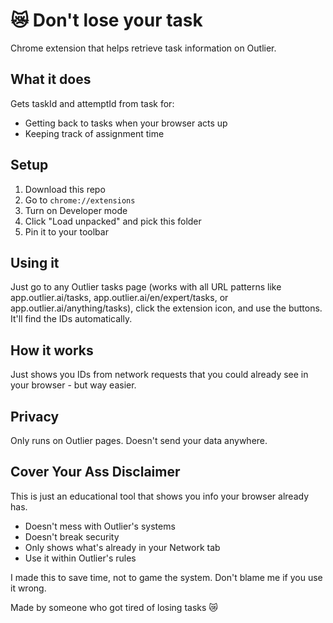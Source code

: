 # 😿 Don't lose your task

Chrome extension that helps retrieve task information on Outlier.

## What it does

Gets taskId and attemptId from task for:
- Getting back to tasks when your browser acts up
- Keeping track of assignment time

## Setup

1. Download this repo
2. Go to `chrome://extensions`
3. Turn on Developer mode
4. Click "Load unpacked" and pick this folder
5. Pin it to your toolbar

## Using it

Just go to any Outlier tasks page (works with all URL patterns like app.outlier.ai/tasks, app.outlier.ai/en/expert/tasks, or app.outlier.ai/anything/tasks), click the extension icon, and use the buttons. It'll find the IDs automatically.

## How it works

Just shows you IDs from network requests that you could already see in your browser - but way easier.

## Privacy

Only runs on Outlier pages. Doesn't send your data anywhere.

## Cover Your Ass Disclaimer

This is just an educational tool that shows you info your browser already has.

* Doesn't mess with Outlier's systems
* Doesn't break security
* Only shows what's already in your Network tab
* Use it within Outlier's rules

I made this to save time, not to game the system. Don't blame me if you use it wrong.

Made by someone who got tired of losing tasks 😿